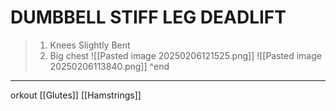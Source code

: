 # DUMBBELL STIFF LEG DEADLIFT

>
>1. Knees Slightly Bent 
>2. Big chest
>![[Pasted image 20250206121525.png]]
>![[Pasted image 20250206113840.png]] 
^end
- - -
orkout [[Glutes]] [[Hamstrings]]
